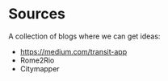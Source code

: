 # Sources

A collection of blogs where we can get ideas:

- https://medium.com/transit-app
- Rome2Rio
- Citymapper
